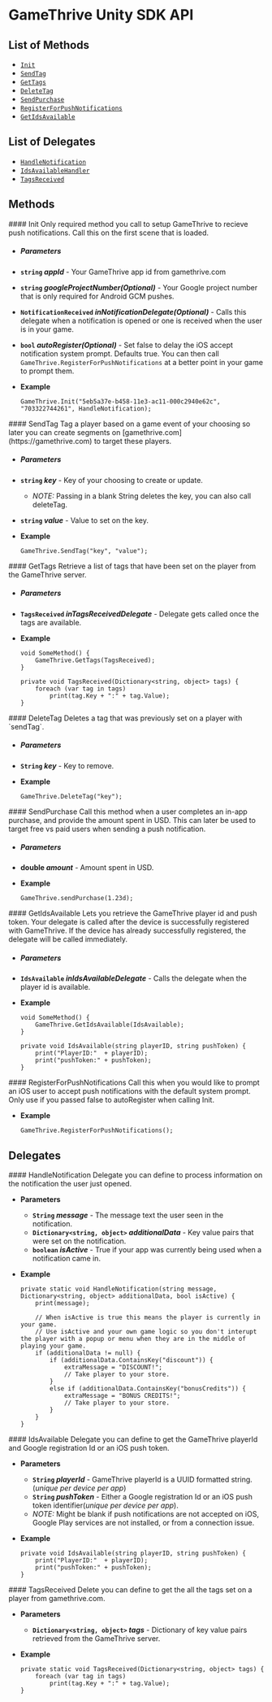 # GameThrive Unity SDK API


List of Methods
----------
- [`Init`](#Init)
- [`SendTag`](#sendTag)
- [`GetTags`](#getTags)
- [`DeleteTag`](#deleteTag)
- [`SendPurchase`](#sendPurchase)
- [`RegisterForPushNotifications`](#RegisterForPushNotifications)
- [`GetIdsAvailable`](#idsAvailable)

List of Delegates
-----
- [`HandleNotification`](#HandleNotification)
- [`IdsAvailableHandler`](#IdsAvailableHandler)
- [`TagsReceived`](#TagsReceived)


## Methods
<a name="Init" />
#### Init
Only required method you call to setup GameThrive to recieve push notifications. Call this on the first scene that is loaded.

- ##### Parameters
 - __`string` _appId___ - Your GameThrive app id from gamethrive.com
 - __`string` _googleProjectNumber(Optional)___ -  Your Google project number that is only required for Android GCM pushes.
 - __`NotificationReceived` _inNotificationDelegate(Optional)___ - Calls this delegate when a notification is opened or one is received when the user is in your game.
 - __`bool` _autoRegister(Optional)___ -  Set false to delay the iOS accept notification system prompt. Defaults true. You can then call `GameThrive.RegisterForPushNotifications` at a better point in your game to prompt them.

 
- __Example__

	````CSharp
	GameThrive.Init("5eb5a37e-b458-11e3-ac11-000c2940e62c", "703322744261", HandleNotification);
	````

<a name="sendTag" />
#### SendTag
Tag a player based on a game event of your choosing so later you can create segments on [gamethrive.com](https://gamethrive.com) to target these players.

- ##### Parameters
 - __`string` _key___ - Key of your choosing to create or update.
   - _NOTE:_ Passing in a blank String deletes the key, you can also call deleteTag.
 - __`string` _value___ - Value to set on the key.

 
- __Example__

	````CSharp
	GameThrive.SendTag("key", "value");
	````

<a name="getTags" />
#### GetTags
Retrieve a list of tags that have been set on the player from the GameThrive server.

- ##### Parameters
 - __`TagsReceived` _inTagsReceivedDelegate___ - Delegate gets called once the tags are available.

 
- __Example__

	````CSharp
	void SomeMethod() {
		GameThrive.GetTags(TagsReceived);
	}

	private void TagsReceived(Dictionary<string, object> tags) {
		foreach (var tag in tags)
			print(tag.Key + ":" + tag.Value);
	}
	````

<a name="deleteTag" />
#### DeleteTag
Deletes a tag that was previously set on a player with `sendTag`.

- ##### Parameters
 - __`String` _key___ - Key to remove.
   
 
- __Example__

	````CSharp
	GameThrive.DeleteTag("key");
	````

<a name="sendPurchase" />
#### SendPurchase
Call this method when a user completes an in-app purchase, and provide the amount spent in USD. This can later be used to target free vs paid users when sending a push notification.

- ##### Parameters
 - __double  _amount___ - Amount spent in USD.
   
- __Example__

	````CSharp
	GameThrive.sendPurchase(1.23d);
	````



<a name="idsAvailable" />
#### GetIdsAvailable
Lets you retrieve the GameThrive player id and push token. Your delegate is called after the device is successfully registered with GameThrive. If the device has already successfully registered, the delegate will be called immediately.

- ##### Parameters
 - __`IdsAvailable`  _inIdsAvailableDelegate___ -  Calls the delegate when the player id is available.

- __Example__

	````CSharp
	void SomeMethod() {
		GameThrive.GetIdsAvailable(IdsAvailable);
	}

	private void IdsAvailable(string playerID, string pushToken) {
		print("PlayerID:"  + playerID);
		print("pushToken:" + pushToken);
	}
	````



<a name="RegisterForPushNotifications" />
#### RegisterForPushNotifications
Call this when you would like to prompt an iOS user to accept push notifications with the default system prompt. Only use if you passed false to autoRegister when calling Init.

- __Example__

	````CSharp
	GameThrive.RegisterForPushNotifications();
	````

## Delegates

<a name="HandleNotification" />
#### HandleNotification
Delegate you can define to process information on the notification the user just opened.

- __Parameters__
     - __`String` _message___ - The message text the user seen in the notification.
     - __`Dictionary<string, object>` _additionalData___ - Key value pairs that were set on the notification.
     - __`boolean` _isActive___ - True if your app was currently being used when a notification came in.
   
 
- __Example__

	````CSharp
	private static void HandleNotification(string message, Dictionary<string, object> additionalData, bool isActive) {
		print(message);

		// When isActive is true this means the player is currently in your game.
		// Use isActive and your own game logic so you don't interupt the player with a popup or menu when they are in the middle of playing your game.
		if (additionalData != null) {
			if (additionalData.ContainsKey("discount")) {
				extraMessage = "DISCOUNT!";
				// Take player to your store.
			}
			else if (additionalData.ContainsKey("bonusCredits")) {
				extraMessage = "BONUS CREDITS!";
				// Take player to your store.
			}
		}
	}
	````

<a name="IdsAvailable" />
#### IdsAvailable
Delegate you can define to get the GameThrive playerId and Google registration Id or an iOS push token.

   - __Parameters__
     - __`String` _playerId___ - GameThrive playerId is a UUID formatted string.(_unique per device per app_)
     - __`String` _pushToken___ - Either a Google registration Id or an iOS push token identifier(_unique per device per app_).
      - _NOTE:_ Might be blank if push notifications are not accepted on iOS, Google Play services are not installed, or from a connection issue.
 
- __Example__

	````CSharp
	private void IdsAvailable(string playerID, string pushToken) {
		print("PlayerID:"  + playerID);
		print("pushToken:" + pushToken);
	}
	````

<a name="TagsReceived" />
#### TagsReceived
Delete you can define to get the all the tags set on a player from gamethrive.com.

   - __Parameters__
     - __`Dictionary<string, object>` _tags___ - Dictionary of key value pairs retrieved from the GameThrive server.
   
 
- __Example__

	````CSharp
	private static void TagsReceived(Dictionary<string, object> tags) {
		foreach (var tag in tags)
			print(tag.Key + ":" + tag.Value);
	}
	````
